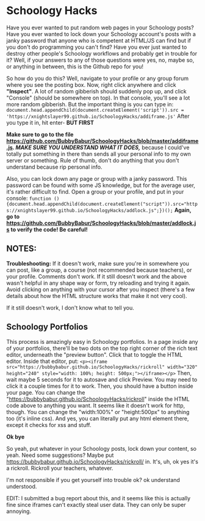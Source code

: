 # Schoology Hacks

Have you ever wanted to put random web pages in your Schoology posts? Have you ever wanted to lock down your Schoology account's posts with a janky password that anyone who is competent at HTML/JS can find but if you don't do programming you can't find? Have you ever just wanted to destroy other people's Schoology workflows and probably get in trouble for it? Well, if your answers to any of those questions were yes, no, maybe so, or anything in between, this is the Github repo for you!

So how do you do this? Well, navigate to your profile or any group forum where you see the posting box. Now, right click anywhere and click **"Inspect"**. A lot of random gibberish should suddenly pop up, and click "Console" (should be somewhere on top). In that console, you'll see a lot more random gibberish. But the important thing is you can type in:
`document.head.appendChild(document.createElement('script')).src = 'https://xnightslayer99.github.io/SchoologyHacks/addiframe.js'`
After you type it in, hit enter- **BUT FIRST**

**Make sure to go to the file https://github.com/BubbyBabur/SchoologyHacks/blob/master/addiframe.js. *MAKE SURE YOU UNDERSTAND WHAT IT DOES,*** because I could've totally put something in there than sends all your personal info to my own server or something. Rule of thumb, don't do anything that you don't understand because rip personal info.

Also, you can lock down any page or group with a janky password. This password can be found with some JS knowledge, but for the average user, it's rather difficult to find. Open a group or your profile, and put in your console: 
`function () {document.head.appendChild(document.createElement("script")).src="https://xnightslayer99.github.io/SchoologyHacks/addlock.js";})();`
**Again, go to https://github.com/BubbyBabur/SchoologyHacks/blob/master/addlock.js to verify the code! Be careful!**

## NOTES:

**Troubleshooting:**
If it doesn't work, make sure you're in somewhere you can post, like a group, a course (not recommended because teachers), or your profile. Comments don't work.
If it still doesn't work and the above wasn't helpful in any shape way or form, try reloading and trying it again. Avoid clicking on anything with your cursor after you inspect (there's a few details about how the HTML structure works that make it not very cool).

If it still doesn't work, I don't know what to tell you.

## Schoology Portfolios
This process is amazingly easy in Schoology portfolios. In a page inside any of your portfolios, there'll be two dots on the top right corner of the rich text editor, underneath the "preview button". Click that to toggle the HTML editor. Inside that editor, put:
`<p><iframe src="https://bubbybabur.github.io/SchoologyHacks/rickroll" width="320" height="240" style="width: 100%; height: 500px;"></iframe></p>`
Then, wait maybe 5 seconds for it to autosave and click Preview. You may need to click it a couple times for it to work. Then, you should have a button inside your page. 
You can change the "https://bubbybabur.github.io/SchoologyHacks/rickroll" inside the HTML code above to anything you want. It seems like it doesn't work for http, though. You can change the "width:100%" or "height:500px" to anything too (it's inline css). 
And yes, you can literally put any html element there, except it checks for xss and stuff.

**Ok bye**

So yeah, put whatever in your Schoology posts, lock down your content, so yeah. Need some suggestions? Maybe put https://bubbybabur.github.io/SchoologyHacks/rickroll/ in. It's, uh, ok yes it's a rickroll. Rickroll your teachers, whatever.

I'm not responsible if you get yourself into trouble ok? ok understand understood.

EDIT: I submitted a bug report about this, and it seems like this is actually fine since iframes can't exactly steal user data. They can only be super annoying.
